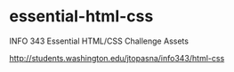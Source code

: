 essential-html-css
==================

INFO 343 Essential HTML/CSS Challenge Assets

http://students.washington.edu/jtopasna/info343/html-css
